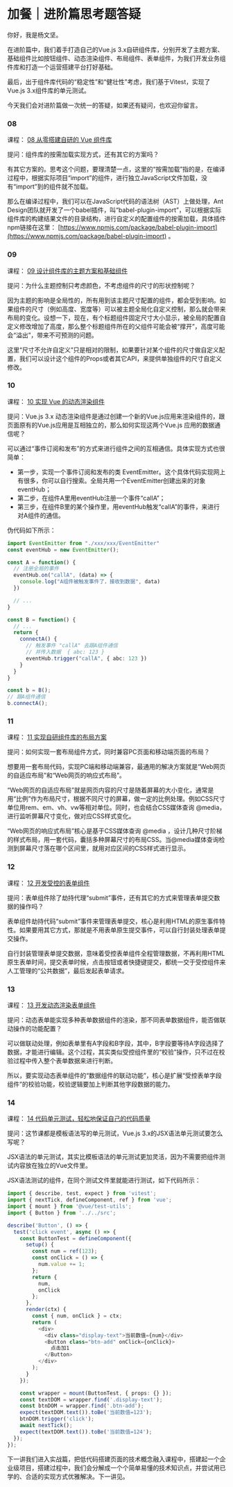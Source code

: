 # 加餐｜进阶篇思考题答疑
你好，我是杨文坚。

在进阶篇中，我们着手打造自己的Vue.js 3.x自研组件库，分别开发了主题方案、基础组件比如按钮组件、动态渲染组件、布局组件、表单组件，为我们开发业务组件库和打造一个运营搭建平台打好基础。

最后，出于组件库代码的“稳定性”和“健壮性”考虑，我们基于Vitest，实现了Vue.js 3.x组件库的单元测试。

今天我们会对进阶篇做一次统一的答疑，如果还有疑问，也欢迎你留言。

### 08

课程： [08 从零搭建自研的 Vue 组件库](https://time.geekbang.org/column/article/605412)

提问：组件库的按需加载实现方式，还有其它的方案吗？

有其它方案的。思考这个问题，要理清楚一点，这里的“按需加载”指的是，在编译过程中，根据实际项目“import”的组件，进行独立JavaScript文件加载，没有“import”到的组件就不加载。

那么在编译过程中，我们可以在JavaScript代码的语法树（AST）上做处理，Ant Design团队就开发了一个babel插件，叫“babel-plugin-import”，可以根据实际组件库的构建结果文件的目录结构，进行自定义的配置组件的按需加载，具体插件npm链接在这里： [https://www.npmjs.com/package/babel-plugin-import](https://www.npmjs.com/package/babel-plugin-import) 。

### 09

课程： [09 设计组件库的主题方案和基础组件](https://time.geekbang.org/column/article/605414)

提问：为什么主题控制只考虑颜色，不考虑组件的尺寸的形状控制呢？

因为主题的影响是全局性的，所有用到该主题尺寸配置的组件，都会受到影响。如果组件的尺寸（例如高度、宽度等）可以被主题全局化自定义控制，那么就会带来布局的变化。设想一下，现在，有个标题组件固定尺寸大小显示，被全局的配置自定义修改增加了高度，那么整个标题组件所在的父组件可能会被“撑开”，高度可能会“溢出”，带来不可预测的问题。

这里“尺寸不允许自定义”只是相对的限制，如果要针对某个组件的尺寸做自定义配置，我们可以设计这个组件的Props或者其它API，来提供单独组件的尺寸自定义修改。

### 10

课程： [10 实现 Vue 的动态渲染组件](https://time.geekbang.org/column/article/607039)

提问：Vue.js 3.x 动态渲染组件是通过创建一个新的Vue.js应用来渲染组件的，跟页面原有的Vue.js应用是互相独立的，那么如何实现这两个Vue.js 应用的数据通信呢？

可以通过“事件订阅和发布”的方式来进行组件之间的互相通信。具体实现方式也很简单：

- 第一步，实现一个事件订阅和发布的类 EventEmitter。这个具体代码实现网上有很多，你可以自行搜索。全局共用一个EventEmitter创建出来的对象eventHub；
- 第二步，在组件A里用eventHub注册一个事件“callA”；
- 第三步，在组件B里的某个操作里，用eventHub触发“callA”的事件，来进行对A组件的通信。

伪代码如下所示：

```typescript
import EventEmitter from "./xxx/xxx/EventEmitter"
const eventHub = new EventEmitter();

const A = function() {
  // 注册全局的事件
  eventHub.on("callA", (data) => {
    console.log("A组件被触发事件了，接收到数据", data)
  })

  // ...
}

const B = function() {
  // ...
  return {
    connectA() {
      // 触发事件 "callA" 去跟A组件通信
      // 并传入数据  { abc: 123 }
      eventHub.trigger("callA", { abc: 123 })
    }
  }
}

const b = B();
// 跟A组件通信
b.connectA();

```

### 11

课程： [11 实现自研组件库的布局方案](https://time.geekbang.org/column/article/607308)

提问：如何实现一套布局组件方式，同时兼容PC页面和移动端页面的布局？

想要用一套布局代码，实现PC端和移动端兼容，最通用的解决方案就是“Web网页的自适应布局”和“Web网页的响应式布局”。

“Web网页的自适应布局”就是网页内容的尺寸是随着屏幕的大小变化，通常是用“比例”作为布局尺寸，根据不同尺寸的屏幕，做一定的比例处理。例如CSS尺寸单位用rem、em、vh、vw等相对单位。同时，也会结合CSS媒体查询 @media，进行监听屏幕尺寸变化，做对应CSS样式变化。

“Web网页的响应式布局”核心是基于CSS媒体查询 @media ，设计几种尺寸阶梯的样式布局，用一套代码，囊括多种屏幕尺寸的布局CSS。当@media媒体查询检测到屏幕尺寸落在哪个区间里，就用对应区间的CSS样式进行显示。

### 12

课程： [12 开发受控的表单组件](https://time.geekbang.org/column/article/608231)

提问：表单组件除了劫持代理“submit”事件，还有其它的方式来管理表单提交数据的操作吗？

表单组件劫持代码“submit”事件来管理表单提交，核心是利用HTML的原生事件特性。如果要用其它方式，那就是不用表单原生提交事件，可以自行封装处理表单提交操作。

自行封装管理表单提交数据，意味着受控表单组件全程管理数据，不再利用HTML原生表单时间，提交表单时候，点击按钮或者快捷键提交，都统一交于受控组件来人工管理的“公共数据”，最后发起表单请求。

### 13

课程： [13 开发动态渲染表单组件](https://time.geekbang.org/column/article/609407)

提问：动态表单能实现多种表单数据组件的渲染，那不同表单数据组件，能否做联动操作的功能配置？

可以做联动处理，例如表单里有A字段和B字段，其中，B字段要等待A字段选择了数据，才能进行编辑。这个过程，其实类似受控组件里的“校验”操作，只不过在校验过程中传入整个表单数据来进行判断。

所以，要实现动态表单组件的“数据组件的联动功能”，核心是扩展“受控表单字段组件”的校验功能，校验逻辑要加上判断其他字段数据的能力。

### 14

课程： [14 代码单元测试，轻松地保证自己的代码质量](https://time.geekbang.org/column/article/609408)

提问：这节课都是模板语法写的单元测试，Vue.js 3.x的JSX语法单元测试要怎么写呢？

JSX语法的单元测试，其实比模板语法的单元测试更加灵活，因为不需要把组件测试内容放在独立的Vue文件里。

JSX语法测试的组件，在同个测试文件里就能进行测试，如下代码所示：

```typescript
import { describe, test, expect } from 'vitest';
import { nextTick, defineComponent, ref } from 'vue';
import { mount } from '@vue/test-utils';
import { Button } from '../../src';

describe('Button', () => {
  test('click event', async () => {
    const ButtonTest = defineComponent({
      setup() {
        const num = ref(123);
        const onClick = () => {
          num.value += 1;
        };
        return {
          num,
          onClick
        };
      },
      render(ctx) {
        const { num, onClick } = ctx;
        return (
          <div>
            <div class="display-text">当前数值={num}</div>
            <Button class="btn-add" onClick={onClick}>
              点击加1
            </Button>
          </div>
        );
      }
    });

    const wrapper = mount(ButtonTest, { props: {} });
    const textDOM = wrapper.find('.display-text');
    const btnDOM = wrapper.find('.btn-add');
    expect(textDOM.text()).toBe('当前数值=123');
    btnDOM.trigger('click');
    await nextTick();
    expect(textDOM.text()).toBe('当前数值=124');
  });
});

```

下一讲我们进入实战篇，把低代码搭建页面的技术概念融入课程中，搭建起一个企业级项目，搭建过程中，我们会分解成一个个简单易懂的技术知识点，并尝试用已学的、合适的实现方式优雅解决。下一讲见。